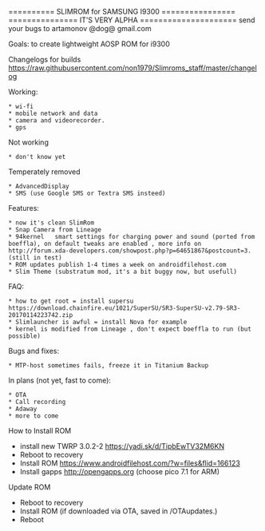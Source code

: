 ========== SLIMROM for SAMSUNG I9300 ================
=============== IT'S VERY ALPHA =====================
send your bugs to artamonov @dog@ gmail.com

Goals: to create lightweight AOSP ROM for i9300

Changelogs for builds https://raw.githubusercontent.com/non1979/Slimroms_staff/master/changelog

Working:

	* wi-fi
	* mobile network and data 
	* camera and videorecorder.
	* gps 
	
Not working 

	* don't know yet
	
Temperately removed 

	* AdvancedDisplay
	* SMS (use Google SMS or Textra SMS insteed) 
	
Features:

	* now it's clean SlimRom
	* Snap Camera from Lineage
	* 94kernel   smart settings for charging power and sound (ported from boeffla), on default tweaks are enabled , more info on http://forum.xda-developers.com/showpost.php?p=64651867&postcount=3. (still in test)
	* ROM updates publish 1-4 times a week on androidfilehost.com 
	* Slim Theme (substratum mod, it's a bit buggy now, but usefull)

	
FAQ:

	* how to get root = install supersu
	https://download.chainfire.eu/1021/SuperSU/SR3-SuperSU-v2.79-SR3-20170114223742.zip  
	* Slimlauncher is awful = install Nova for example 
	* kernel is modified from Lineage , don't expect boeffla to run (but possible)

Bugs and fixes:

	* MTP-host sometimes fails, freeze it in Titanium Backup 

In plans (not yet, fast to come):

	* OTA
	* Call recording
	* Adaway
	* more to come
	
How to Install ROM

- install new TWRP 3.0.2-2 https://yadi.sk/d/TipbEwTV32M6KN
- Reboot to recovery
- Install ROM  https://www.androidfilehost.com/?w=files&flid=166123
- Install gapps http://opengapps.org (choose pico 7.1 for ARM)

Update ROM

- Reboot to recovery
- Install ROM (if downloaded via OTA, saved in /OTAupdates.)
- Reboot
